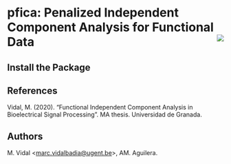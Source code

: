 pfica: Penalized Independent Component Analysis for Functional Data <img src="man/figure/logo.png" align="right" />
====================================================
## Install the Package

## References
Vidal, M. (2020). “Functional Independent Component Analysis in Bioelectrical Signal Processing”. MA thesis. Universidad de Granada.

## Authors
 M. Vidal <<marc.vidalbadia@ugent.be>>, AM. Aguilera.
